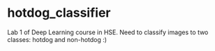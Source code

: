 # hotdog_classifier
Lab 1 of Deep Learning course in HSE. Need to classify images to two classes: hotdog and non-hotdog :)
